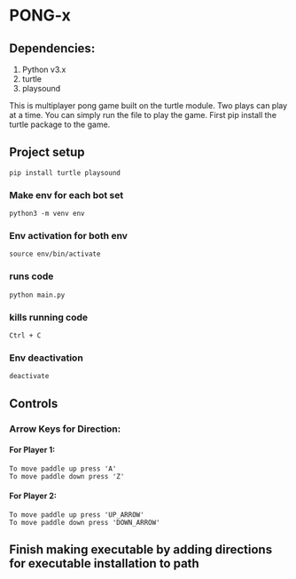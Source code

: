 # PONG-x

## Dependencies:

1. Python v3.x
2. turtle
3. playsound

This is multiplayer pong game built on the turtle module. Two plays can play at a time. You can simply run the file to play the game. First pip install the turtle package to the game.

## Project setup
```
pip install turtle playsound
```
### Make env for each bot set
```
python3 -m venv env
```
### Env activation for both env
```
source env/bin/activate
```
### runs code
```
python main.py
```
### kills running code
```
Ctrl + C
```
### Env deactivation
```
deactivate
```
## Controls

### Arrow Keys for Direction:

#### For Player 1:

	To move paddle up press 'A'
	To move paddle down press 'Z'

#### For Player 2:

	To move paddle up press 'UP_ARROW'
	To move paddle down press 'DOWN_ARROW'

## Finish making executable by adding directions for executable installation to path


